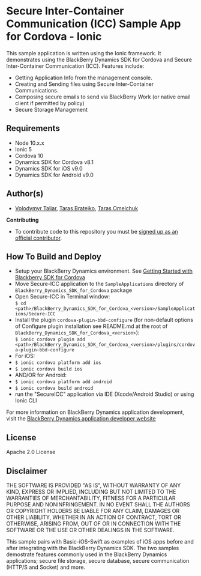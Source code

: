 # Secure Inter-Container Communication (ICC) Sample App for Cordova - Ionic

This sample application is written using the Ionic framework. It demonstrates using the BlackBerry Dynamics SDK for Cordova and Secure Inter-Container Communication (ICC). Features include:

* Getting Application Info from the management console.
* Creating and Sending files using Secure Inter-Container Communications.
* Composing secure emails to send via BlackBerry Work (or native email client if permitted by policy)
* Secure Storage Management

## Requirements
* Node 10.x.x
* Ionic 5
* Cordova 10
* Dynamics SDK for Cordova v8.1
* Dynamics SDK for iOS v9.0
* Dynamics SDK for Android v9.0

## Author(s)
* [Volodymyr Taliar](mailto:vtaliar@blackberry.com), [Taras Brateiko](mailto:tbrateiko@blackberry.com), [Taras Omelchuk](mailto:tomelchuk@blackberry.com)

**Contributing**
*   To contribute code to this repository you must be
    [signed up as an official contributor](http://blackberry.github.com/howToContribute.html).

## How To Build and Deploy
* Setup your BlackBerry Dynamics environment. See [Getting Started with Blackberry SDK for Cordova](https://docs.blackberry.com/en/development-tools/blackberry-dynamics-sdk-cordova/latest)
* Move Secure-ICC application to the `SampleApplications` directory of `BlackBerry_Dynamics_SDK_for_Cordova` package
* Open Secure-ICC in Terminal window:  
`$ cd <path>/BlackBerry_Dynamics_SDK_for_Cordova_<version>/SampleApplications/Secure-ICC`
* Install the plugin `cordova-plugin-bbd-configure` (for non-default options of Configure plugin installation see README.md at the root of `BlackBerry_Dynamics_SDK_for_Cordova_<version>`):  
`$ ionic cordova plugin add <path>/BlackBerry_Dynamics_SDK_for_Cordova_<version>/plugins/cordova-plugin-bbd-configure`
* For iOS:	
* `$ ionic cordova platform add ios`
* `$ ionic cordova build ios`
* AND/OR for Android:
* `$ ionic cordova platform add android`
* `$ ionic cordova build android`
* run the "SecureICC" application via IDE (Xcode/Android Studio) or using Ionic CLI 


For more information on BlackBerry Dynamics application development, visit the [BlackBerry Dynamics application developer website](https://developers.blackberry.com/dynamics)


## License

Apache 2.0 License


## Disclaimer

THE SOFTWARE IS PROVIDED "AS IS", WITHOUT WARRANTY OF ANY KIND, EXPRESS OR IMPLIED, INCLUDING BUT NOT LIMITED TO THE WARRANTIES OF MERCHANTABILITY, FITNESS FOR A PARTICULAR PURPOSE AND NONINFRINGEMENT. IN NO EVENT SHALL THE AUTHORS OR COPYRIGHT HOLDERS BE LIABLE FOR ANY CLAIM, DAMAGES OR OTHER LIABILITY, WHETHER IN AN ACTION OF CONTRACT, TORT OR OTHERWISE, ARISING FROM, OUT OF OR IN CONNECTION WITH THE SOFTWARE OR THE USE OR OTHER DEALINGS IN THE SOFTWARE.

This sample pairs with Basic-iOS-Swift as examples of iOS apps before and after integrating with the BlackBerry Dynamics SDK. The two samples demostrate features commonly used in the BlackBerry Dynamics applications; secure file storage, secure database, secure communication (HTTP/S and Socket) and more.
